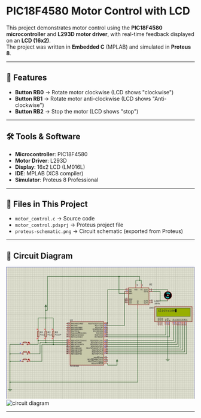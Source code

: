 # PIC18F4580 Motor Control with LCD

This project demonstrates motor control using the **PIC18F4580 microcontroller** and **L293D motor driver**, with real-time feedback displayed on an **LCD (16x2)**.  
The project was written in **Embedded C** (MPLAB) and simulated in **Proteus 8**.

---

## 🎯 Features
- **Button RB0** → Rotate motor clockwise (LCD shows "clockwise")  
- **Button RB1** → Rotate motor anti-clockwise (LCD shows "Anti-clockwise")  
- **Button RB2** → Stop the motor (LCD shows "stop")  

---

## 🛠️ Tools & Software
- **Microcontroller**: PIC18F4580  
- **Motor Driver**: L293D  
- **Display**: 16x2 LCD (LM016L)  
- **IDE**: MPLAB (XC8 compiler)  
- **Simulator**: Proteus 8 Professional  

---

## 📂 Files in This Project
- `motor_control.c` → Source code  
- `motor_control.pdsprj` → Proteus project file  
- `proteus-schematic.png` → Circuit schematic (exported from Proteus)  

---

## 🔌 Circuit Diagram
![Proteus Schematic](proteus-schematic.jpg)
![circuit diagram](motor_control.pdsprj)

---

